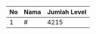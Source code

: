 | No | Nama            | Jumlah Level |
|----|-----------------|--------------|
| 1  | #    |    4215        |
